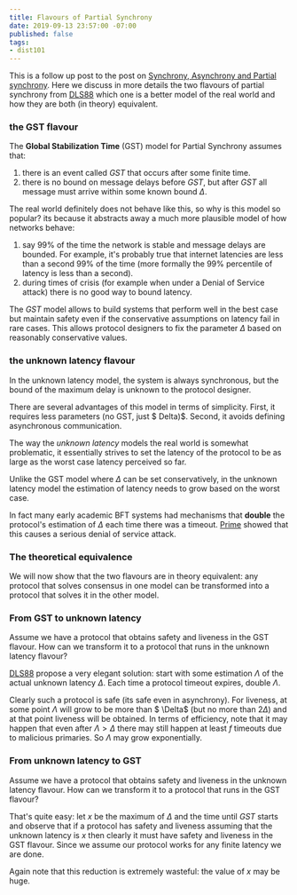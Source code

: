 ```yaml
---
title: Flavours of Partial Synchrony
date: 2019-09-13 23:57:00 -07:00
published: false
tags:
- dist101
---
```


This is a follow up post to the post on [Synchrony, Asynchrony and Partial synchrony](https://ittaiab.github.io/2019-06-01-2019-5-31-models/). Here we discuss in more details the two flavours of partial synchrony from [DLS88](https://groups.csail.mit.edu/tds/papers/Lynch/jacm88.pdf) which one is a better model of the real world and how they are both (in theory) equivalent.


### the GST flavour

The **Global Stabilization Time** (GST) model for Partial Synchrony assumes that:
1. there is an event called *GST* that occurs after some finite time.
2. there is no bound on message delays before *GST*, but after *GST* all message must arrive within some known bound $\Delta$.

The real world definitely does not behave like this, so why is this model so popular? its because it abstracts away a much more plausible model of how networks behave:

1. say 99% of the time the network is stable and message delays are bounded. For example, it's probably true that internet latencies are less than a second 99% of the time (more formally the 99% percentile of latency is less than a second).
2. during times of crisis (for example when under a Denial of Service attack) there is no good way to bound latency.

The *GST* model allows to build systems that perform well in the best case but maintain safety even if the conservative assumptions on latency fail in rare cases. This allows protocol designers to fix the parameter $\Delta$ based on reasonably conservative values.

### the unknown latency flavour
In the unknown latency model, the system is always synchronous, but the bound of the maximum delay is unknown to the protocol designer.

There are several advantages of this model in terms of simplicity. First, it requires less parameters (no GST, just $
Delta)$. Second, it avoids defining asynchronous communication.  

The way the *unknown latency* models the real world is somewhat problematic, it essentially strives to set the latency of the protocol to be as large as the worst case latency perceived so far.

Unlike the GST model where $\Delta$ can be set conservatively, in the unknown latency model the estimation of latency needs to grow based on the worst case.

In fact many early academic BFT systems had mechanisms that **double** the protocol's estimation of $\Delta$ each time there was a timeout. [Prime](http://www.dsn.jhu.edu/pub/papers/Prime_tdsc_accepted.pdf) showed that this causes a serious denial of service attack.

### The theoretical equivalence 

We will now show that the two flavours are in theory equivalent: any protocol that solves consensus in one model can be transformed into a protocol that solves it in the other model.

### From GST to unknown latency

Assume we have a protocol that obtains safety and liveness in the GST flavour. How can we transform it to a protocol that runs in the unknown latency flavour?

[DLS88](https://groups.csail.mit.edu/tds/papers/Lynch/jacm88.pdf) propose a very elegant solution: start with some estimation $\Lambda$ of the actual unknown latency $\Delta$. Each time a protocol timeout expires, double $\Lambda$.

Clearly such a protocol is safe (its safe even in asynchrony). For liveness, at some point $\Lambda$ will grow to be more than $
\Delta$ (but no more than $2\Delta$) and at that point liveness will be obtained. In terms of efficiency, note that it may happen that even after $\Lambda>\Delta$ there may still happen at least $f$ timeouts due to malicious primaries. So $\Lambda$ may grow exponentially.


### From unknown latency to GST

Assume we have a protocol that obtains safety and liveness in the unknown latency flavour. How can we transform it to a protocol that runs in the GST flavour?

That's quite easy: let $x$ be the maximum of $\Delta$ and the time until $GST$ starts and observe that if a protocol has safety and liveness assuming that the unknown latency is $x$ then clearly it must have safety and liveness in the GST flavour. Since we assume our protocol works for any finite latency we are done.

Again note that this reduction is extremely wasteful: the value of $x$ may be huge.